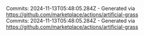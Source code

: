 Commits: 2024-11-13T05:48:05.284Z - Generated via https://github.com/marketplace/actions/artificial-grass
<br>
Commits: 2024-11-13T05:48:05.284Z - Generated via https://github.com/marketplace/actions/artificial-grass
<br>
